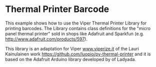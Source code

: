 Thermal Printer Barcode
=======================
This example shows how to use the Viper Thermal Printer Library for printing barcodes.
The Library contains class definitions for the "micro panel thermal printer" sold in shops like Adafruit and Sparkfun (e.g. http://www.adafruit.com/products/597). 
        
This library is an adaptation for Viper www.viperize.it of the Lauri Kainulainen work https://github.com/luopio/py-thermal-printer and it is based on the Adafruit Arduino library developed by of Ladyada.    



